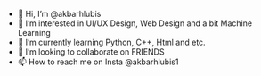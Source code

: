 - 👋 Hi, I’m @akbarhlubis
- 👀 I’m interested in UI/UX Design, Web Design and a bit Machine Learning
- 🌱 I’m currently learning Python, C++, Html and etc.
- 💞️ I’m looking to collaborate on FRIENDS
- 📫 How to reach me on Insta @akbarhlubis1

<!---
akbarhlubis/akbarhlubis is a ✨ special ✨ repository because its `README.md` (this file) appears on your GitHub profile.
You can click the Preview link to take a look at your changes.
--->
